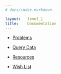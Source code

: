 ```yaml
---
# docs/index.markdown

layout:   level_1
title:    Documentation
---
```


* [Problems     ](problems.html)

* [Query Data   ](query_data.html)

* [Resources    ](resources.html)

* [Wish List    ](wish_list.html)
